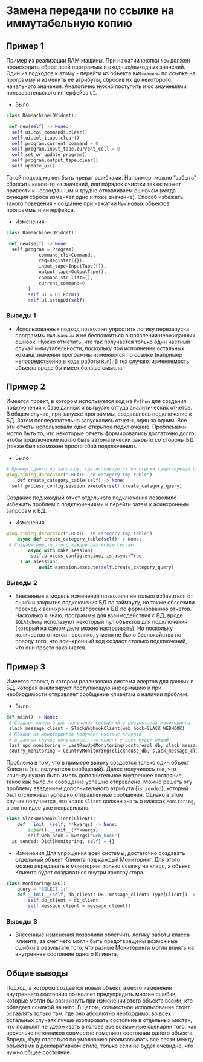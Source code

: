 # Замена передачи по ссылке на иммутабельную копию

## Пример 1

Пример из реализации RAM машины.
При нажатии кнопки `New` должен происходить сброс всей программы и входных/выходных значений.
Один из подходов к этому - перейти из объекта `RAM-машины` по ссылке на программу и изменить её атрибуты, сбросив их до некоторого начального значения.
Аналогично нужно поступить и со значениями пользовательского интерфейса `UI`.

- Было

```python
class RamMachine(QWidget):

 def new(self) -> None:
  self.ui.col_commands.clear()
  self.ui.col_itape.clear()
  self.program.current_command = 0
  self.program.input_tape.current_cell = 0
  self.set_or_update_program()
  self.program.output_tape.clear()
  self.update_ui()
```

Такой подход может быть чреват ошибками. Например, можно "забыть" сбросить какое-то из значений, или порядок очистки также может привести к неожиданным и трудно отлавливаем ошибкам (когда функция сброса изменяет одно и тоже значение).
Способ избежать такого поведения - создание при нажатии `New` новых объектов программы и интерфейса.

- Изменения

```python
class RamMachine(QWidget):

 def new(self) -> None:
  self.program = Program(
            command_cls=Commands,
            reg=Register({}),
            input_tape=InputTape([]),
            output_tape=OutputTape(),
            command_str_list=[],
            current_command=0,
        )
        self.ui = Ui_Form()
        self.ui.setupUi(self)
```

### Выводы 1

- Использованных подход позволяет упростить логику перезапуска программы `RAM-машины` и не беспокоиться о появлении неожиданных ошибок. Нужно отметить, что так получается только один частный случай иммутабельности, поскольку при исполнении остальных команд значения программы изменяются по ссылке (например непосредственно в ходе работы `Run`). В тех случаях изменяемость объекта вроде бы имеет больше смысла.

## Пример 2

Имеется проект, в котором используется код на `Python` для создания подключения к базе данных и выгрузке оттуда аналитических отчетов.
В общем случае, при запуске программы, создавалось подключение к БД.
Затем последовательно запускались отчеты, один за одним. Все эти отчеты использовали одно открытое подключение.
Проблемами могло быть то, что некоторые отчеты формировались достаточно долго, чтобы подключение могло быть автоматически закрыто со стороны БД (также был возможен просто сбой подключения).

- Было

```python
# Пример одного из запросов, где используется по ссылки существующая сессия БД
@log.timing_decorator("CREATE: en category tmp table")
    def create_category_table(self) -> None:
  self.process_config.session.execute(self.create_category_query)
```

Создание под каждый отчет отдельного подключения позволило избежать проблем с подключениями и перейти затем к асинхронным запросам к БД.

- Изменения

```python
@log.timing_decorator("CREATE: en category tmp table")
    async def create_category_table(self) -> None:
 # Создаем вместо этого каждый раз новую сессию
        async with make_session(
         self.process_config.engine, is_async=True
     ) as asession:
            await asession.execute(self.create_category_query)
```

### Выводы 2

- Внесенные в модель изменения позволили не только избавиться от ошибки закрытия подключения БД по таймауту, но также облегчили переход к асинхронным запросам к БД по формированию отчетов. Насколько я знаю, программы для взаимодействия с БД, вроде `SQLAlchemy` используют некоторый пул объектов для подключения (который на самом деле можно настраивать). Но поскольку количество отчетов невелико, у меня не было беспокойства по поводу того, что асинхронный код создаст столько подключений, что они просто закончатся.

## Пример 3

Имеется проект, в котором реализована система алертов для данных в БД, которая анализирует поступающую информацию и при необходимости отправляет сообщение клиентам о наличии проблем.

- Было

```python
def main() -> None:
 # Создаем клиента для получения сообщений о результатах мониторинга
 slack_message_client = SlackWebhookClient(web_hook=SLACK_WEBHOOK)
 # Каждый из мониторингов получает инстанс клиента
 # в данном случае получается, что клиент у всех будет общий
 last_upd_monitoring = LastRawUpdMonitoring(postgresql_db, slack_message_client)
 coutry_monitoring = CountryMonitoring(clickhouse_db, slack_message_client)
```

Проблема в том, что в примере вверху создается только один объект Клиента (т.е. получателя сообщений). Далее получилось так, что клиенту нужно было иметь дополнительное внутреннее состояние, такое как было ли сообщение успешно отправлено.
Можно решать эту проблему введением дополнительного атрибута (`is_sended`), который был отслеживал успешно отправленные сообщения.
Однако в этом случае получается, что класс `Client` должен знать о классах `Monitoring`, а это по идее уже неправильно.

```python
class SlackWebhookClient(Client):
    def __init__(self, **kwargs) -> None:
        super().__init__(**kwargs)
        self.web_hook = kwargs['web_hook']
  is_sended: Dict[Monitoring, self] = {}
```

- Изменения
Для упрощения всей системы, достаточно создавать отдельный объект Клиента под каждый Мониторинг. Для этого можно передавать в мониторинг только ссылку на класс, а объект Клиента будет создаваться внутри конструктора.

```python
class Monitoring(ABC):
    query = "SELECT 1;"
    def __init__(self, db_client: DB, message_client: Type[Client]) -> None:
        self.db_client = db_client
        self.message_client = message_client()
```

### Выводы 3

- Внесенные изменения позволили облегчить логику работы класса Клиента, за счет чего могли быть предотвращены возможные ошибки в результате того, что разные Мониторинги могли влиять на внутреннее состояние одного Клиента.

## Общие выводы

Подход, в котором создается новый объект, вместо изменения внутреннего состояния позволяет предупредить многие ошибки, которые могли бы возникнуть при изменении этого объекта всеми, кто обладает ссылкой на него.
В целом, совместное использование стоит оставлять только там, где оно абсолютно необходимо, во всех остальных случаях лучше изолировать состояние в отдельных местах, что позволят не удерживать в голове все возможные сценарии того, как несколько источников совместно изменяют состоянии одного объекта.
Впредь, буду стараться по умолчанию реализовывать все связи между объектами в декларативном стиле, только если не будет очевидно, что нужно общее состояние.
